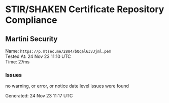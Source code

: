 # STIR/SHAKEN Certificate Repository Compliance

## Martini Security

Name: `https://p.mtsec.me/2884/bQqal63vJjml.pem`\
Tested At: 24 Nov 23 11:10 UTC\
Time: 27ms

### Issues

no warning, or error, or notice date level issues were found

Generated: 24 Nov 23 11:17 UTC